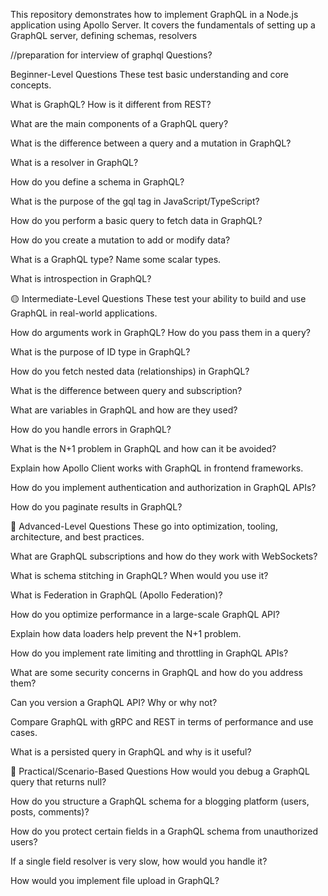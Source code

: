 This repository demonstrates how to implement GraphQL in a Node.js application using Apollo Server. It covers the fundamentals of setting up a GraphQL server, defining schemas, resolvers






//preparation for interview of graphql
Questions?

Beginner-Level Questions
These test basic understanding and core concepts.

What is GraphQL? How is it different from REST?

What are the main components of a GraphQL query?

What is the difference between a query and a mutation in GraphQL?

What is a resolver in GraphQL?

How do you define a schema in GraphQL?

What is the purpose of the gql tag in JavaScript/TypeScript?

How do you perform a basic query to fetch data in GraphQL?

How do you create a mutation to add or modify data?

What is a GraphQL type? Name some scalar types.

What is introspection in GraphQL?

🟡 Intermediate-Level Questions
These test your ability to build and use GraphQL in real-world applications.

How do arguments work in GraphQL? How do you pass them in a query?

What is the purpose of ID type in GraphQL?

How do you fetch nested data (relationships) in GraphQL?

What is the difference between query and subscription?

What are variables in GraphQL and how are they used?

How do you handle errors in GraphQL?

What is the N+1 problem in GraphQL and how can it be avoided?

Explain how Apollo Client works with GraphQL in frontend frameworks.

How do you implement authentication and authorization in GraphQL APIs?

How do you paginate results in GraphQL?

🔴 Advanced-Level Questions
These go into optimization, tooling, architecture, and best practices.

What are GraphQL subscriptions and how do they work with WebSockets?

What is schema stitching in GraphQL? When would you use it?

What is Federation in GraphQL (Apollo Federation)?

How do you optimize performance in a large-scale GraphQL API?

Explain how data loaders help prevent the N+1 problem.

How do you implement rate limiting and throttling in GraphQL APIs?

What are some security concerns in GraphQL and how do you address them?

Can you version a GraphQL API? Why or why not?

Compare GraphQL with gRPC and REST in terms of performance and use cases.

What is a persisted query in GraphQL and why is it useful?

🔧 Practical/Scenario-Based Questions
How would you debug a GraphQL query that returns null?

How do you structure a GraphQL schema for a blogging platform (users, posts, comments)?

How do you protect certain fields in a GraphQL schema from unauthorized users?

If a single field resolver is very slow, how would you handle it?

How would you implement file upload in GraphQL?

